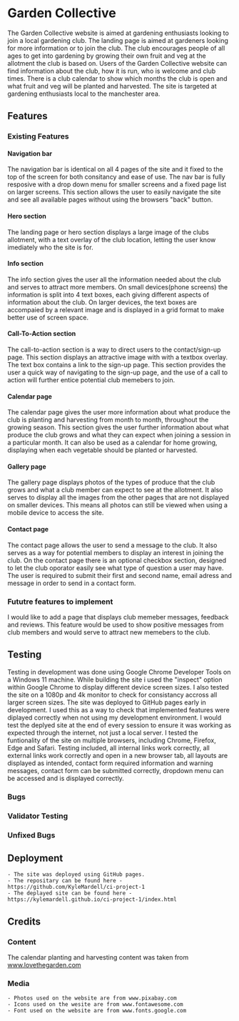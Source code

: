 # Garden Collective

The Garden Collective website is aimed at gardening enthusiasts looking to join a local gardening club. The landing page is aimed at gardeners looking for more information or to join the club. The club encourages people of all ages to get into gardening by growing their own fruit and veg at the allotment the club is based on.
Users of the Garden Collective website can find information about the club, how it is run, who is welcome and club times. There is a club calendar to show which months the club is open and what fruit and veg will be planted and harvested. The site is targeted at gardening enthusiasts local to the manchester area.

## Features

### Existing Features
    
#### Navigation bar
The navigation bar is identical on all 4 pages of the site and it fixed to the top of the screen for both consitancy and ease of use. The nav bar is fully resposive with a drop down menu for smaller screens and a fixed page list on larger screens. This section allows the user to easily navigate the site and see all available pages without using the browsers "back" button.

#### Hero section
The landing page or hero section displays a large image of the clubs allotment, with a text overlay of the club location, letting the user know imediately who the site is for.

#### Info section
The info section gives the user all the information needed about the club and serves to attract more members. On small devices(phone screens) the information is split into 4 text boxes, each giving different aspects of information about the club. On larger devices, the text boxes are accompaied by a relevant image and is displayed in a grid format to make better use of screen space.

#### Call-To-Action section
The call-to-action section is a way to direct users to the contact/sign-up page. This section displays an attractive image with with a textbox overlay. The text box contains a link to the sign-up page. This section provides the user a quick way of navigating to the sign-up page, and the use of a call to action will further entice potential club memebers to join.

#### Calendar page
The calendar page gives the user more information about what produce the club is planting and harvesting from month to month, throughout the growing season. This section gives the user further information about what produce the club grows and what they can expect when joining a session in a particular month. It can also be used as a calendar for home growing, displaying when each vegetable should be planted or harvested.

#### Gallery page
The gallery page displays photos of the types of produce that the club grows and what a club member can expect to see at the allotment. It also serves to display all the images from the other pages that are not displayed on smaller devices. This means all photos can still be viewed when using a mobile device to access the site.

#### Contact page
The contact page allows the user to send a message to the club. It also serves as a way for potential members to display an interest in joining the club. On the contact page there is an optional checkbox section, designed to let the club oporator easily see what type of question a user may have. The user is required to submit their first and second name, email adress and message in order to send in a contact form.

### Fututre features to implement
I would like to add a page that displays club memeber messages, feedback and reviews. This feature would be used to show positive messages from club members and would serve to attract new memebers to the club.

## Testing
Testing in development was done using Google Chrome Developer Tools on a Windows 11 machine. While building the site i used the "inspect" option within Google Chrome to display different device screen sizes. I also tested the site on a 1080p and 4k monitor to check for consistancy accross all larger screen sizes. The site was deployed to GitHub pages early in development. I used this as a way to check that implemented features were diplayed correctly when not using my development environment. I would test the deplyed site at the end of every session to ensure it was working as expected through the internet, not just a local server. I tested the funtionality of the site on multiple browsers, including Chrome, Firefox, Edge and Safari. Testing included, all internal links work correctly, all external links work correctly and open in a new browser tab, all layouts are displayed as intended, contact form required information and warning messages, contact form can be submitted correctly, dropdown menu can be accessed and is displayed correctly.

### Bugs

### Validator Testing
### Unfixed Bugs

## Deployment
    - The site was deployed using GitHub pages.
    - The repositary can be found here - https://github.com/KyleMardell/ci-project-1
    - The deplayed site can be found here - https://kylemardell.github.io/ci-project-1/index.html

## Credits
### Content
The calendar planting and harvesting content was taken from www.lovethegarden.com

### Media
    - Photos used on the website are from www.pixabay.com
    - Icons used on the wesite are from www.fontawesome.com
    - Font used on the website are from www.fonts.google.com



